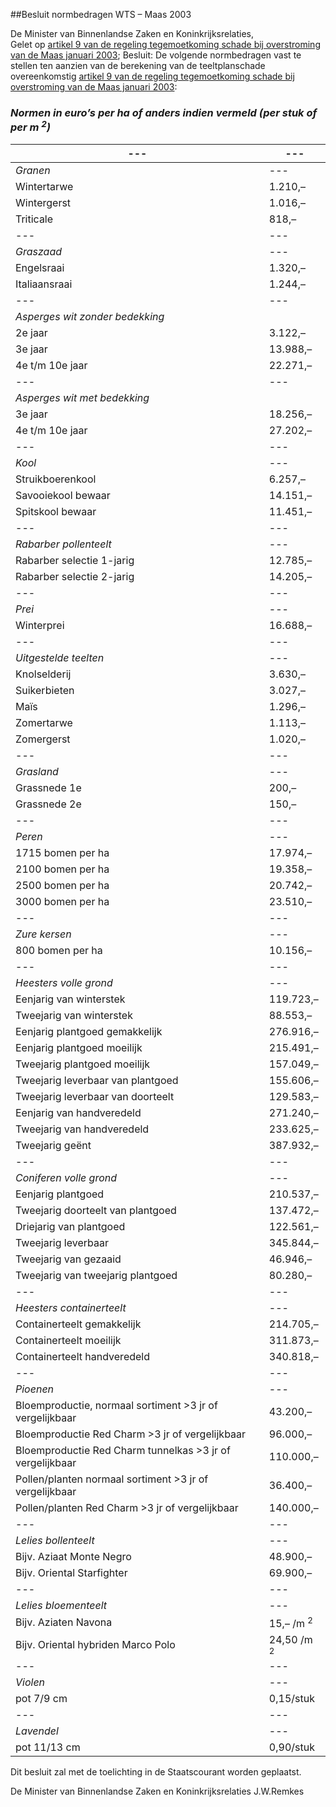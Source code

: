<meta http-equiv='Content-Type' content='text/html; charset=utf-8' />

##Besluit normbedragen WTS – Maas 2003

De Minister van Binnenlandse Zaken en Koninkrijksrelaties,  
Gelet op [artikel 9 van de regeling tegemoetkoming schade bij overstroming van de Maas januari 2003](../../../../../../../../ministeriele-regeling/regeling/tegemoetkoming/schade/bij/overstroming/van/de/maas/januari/2003/BWBR0014589/README.md);
Besluit:     De volgende normbedragen vast te stellen ten aanzien van de berekening van de teeltplanschade overeenkomstig [artikel 9 van de regeling tegemoetkoming schade bij overstroming van de Maas januari 2003](../../../../../../../../ministeriele-regeling/regeling/tegemoetkoming/schade/bij/overstroming/van/de/maas/januari/2003/BWBR0014589/README.md): 
### *Normen in euro’s per ha of anders indien vermeld (per stuk of per m <sup>2</sup>)* 

| --- | --- |
|---|---|
|  *Granen*   | --- |
| Wintertarwe  | 1.210,–  |
| Wintergerst  | 1.016,–  |
| Triticale  | 818,–  |
| --- | --- |
|  *Graszaad*   | --- |
| Engelsraai  | 1.320,–  |
| Italiaansraai  | 1.244,–  |
| --- | --- |
|  *Asperges wit zonder bedekking*   |
| 2e jaar  | 3.122,–  |
| 3e jaar  | 13.988,–  |
| 4e t/m 10e jaar  | 22.271,–  |
| --- | --- |
|  *Asperges wit met bedekking*   |
| 3e jaar  | 18.256,–  |
| 4e t/m 10e jaar  | 27.202,–  |
| --- | --- |
|  *Kool*   | --- |
| Struikboerenkool  | 6.257,–  |
| Savooiekool bewaar  | 14.151,–  |
| Spitskool bewaar  | 11.451,–  |
| --- | --- |
|  *Rabarber pollenteelt*   | --- |
| Rabarber selectie 1-jarig  | 12.785,–  |
| Rabarber selectie 2-jarig  | 14.205,–  |
| --- | --- |
|  *Prei*   | --- |
| Winterprei  | 16.688,–  |
| --- | --- |
|  *Uitgestelde teelten*   | --- |
| Knolselderij  | 3.630,–  |
| Suikerbieten  | 3.027,–  |
| Maïs  | 1.296,–  |
| Zomertarwe  | 1.113,–  |
| Zomergerst  | 1.020,–  |
| --- | --- |
|  *Grasland*   | --- |
| Grassnede 1e  | 200,–  |
| Grassnede 2e  | 150,–  |
| --- | --- |
|  *Peren*   | --- |
| 1715 bomen per ha  | 17.974,–  |
| 2100 bomen per ha  | 19.358,–  |
| 2500 bomen per ha  | 20.742,–  |
| 3000 bomen per ha  | 23.510,–  |
| --- | --- |
|  *Zure kersen*   | --- |
| 800 bomen per ha  | 10.156,–  |
| --- | --- |
|  *Heesters volle grond*   | --- |
| Eenjarig van winterstek  | 119.723,–  |
| Tweejarig van winterstek  | 88.553,–  |
| Eenjarig plantgoed gemakkelijk  | 276.916,–  |
| Eenjarig plantgoed moeilijk  | 215.491,–  |
| Tweejarig plantgoed moeilijk  | 157.049,–  |
| Tweejarig leverbaar van plantgoed  | 155.606,–  |
| Tweejarig leverbaar van doorteelt  | 129.583,–  |
| Eenjarig van handveredeld  | 271.240,–  |
| Tweejarig van handveredeld  | 233.625,–  |
| Tweejarig geënt  | 387.932,–  |
| --- | --- |
|  *Coniferen volle grond*   | --- |
| Eenjarig plantgoed  | 210.537,–  |
| Tweejarig doorteelt van plantgoed  | 137.472,–  |
| Driejarig van plantgoed  | 122.561,–  |
| Tweejarig leverbaar  | 345.844,–  |
| Tweejarig van gezaaid  | 46.946,–  |
| Tweejarig van tweejarig plantgoed  | 80.280,–  |
| --- | --- |
|  *Heesters containerteelt*   | --- |
| Containerteelt gemakkelijk  | 214.705,–  |
| Containerteelt moeilijk  | 311.873,–  |
| Containerteelt handveredeld  | 340.818,–  |
| --- | --- |
|  *Pioenen*   | --- |
| Bloemproductie, normaal sortiment >3 jr of vergelijkbaar  | 43.200,–  |
| Bloemproductie Red Charm >3 jr of vergelijkbaar  | 96.000,–  |
| Bloemproductie Red Charm tunnelkas >3 jr of vergelijkbaar  | 110.000,–  |
| Pollen/planten normaal sortiment >3 jr of vergelijkbaar  | 36.400,–  |
| Pollen/planten Red Charm >3 jr of vergelijkbaar  | 140.000,–  |
| --- | --- |
|  *Lelies bollenteelt*   | --- |
| Bijv. Aziaat Monte Negro  | 48.900,–  |
| Bijv. Oriental Starfighter  | 69.900,–  |
| --- | --- |
|  *Lelies bloementeelt*   | --- |
| Bijv. Aziaten Navona  | 15,– /m <sup>2</sup>  |
| Bijv. Oriental hybriden Marco Polo  | 24,50 /m <sup>2</sup>  |
| --- | --- |
|  *Violen*   | --- |
| pot 7/9 cm  | 0,15/stuk  |
| --- | --- |
|  *Lavendel*   | --- |
| pot 11/13 cm  | 0,90/stuk  |

Dit besluit zal met de toelichting in de Staatscourant worden geplaatst.   

De 
Minister van Binnenlandse Zaken en Koninkrijksrelaties
J.W.Remkes    
